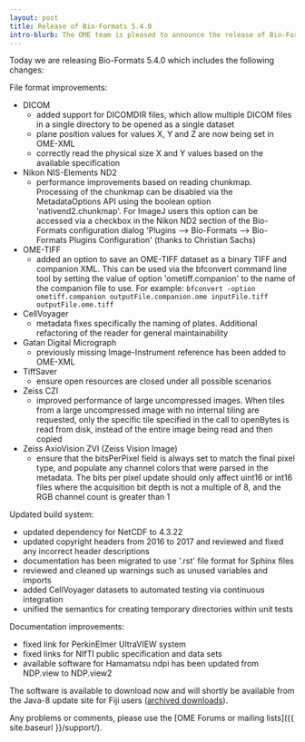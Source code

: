 ```yaml
---
layout: post
title: Release of Bio-Formats 5.4.0
intro-blurb: The OME team is pleased to announce the release of Bio-Formats 5.4.0
---
```

Today we are releasing Bio-Formats 5.4.0 which includes the following changes:

File format improvements:

-  DICOM
    -  added support for DICOMDIR files, which allow multiple DICOM files in a single directory to be opened as a single dataset
    -  plane position values for values X, Y and Z are now being set in OME-XML
    -  correctly read the physical size X and Y values based on the available specification
-  Nikon NIS-Elements ND2
    -  performance improvements based on reading chunkmap. Processing of the chunkmap can be disabled via the MetadataOptions API using the boolean option 'nativend2.chunkmap'. For ImageJ users this option can be accessed via a checkbox in the Nikon ND2 section of the Bio-Formats configuration dialog 'Plugins --> Bio-Formats --> Bio-Formats Plugins Configuration' (thanks to Christian Sachs)
-  OME-TIFF
    -  added an option to save an OME-TIFF dataset as a binary TIFF and companion XML. This can be used via the bfconvert command line tool by setting the value of option 'ometiff.companion' to the name of the companion file to use. For example: `bfconvert -option ometiff.companion outputFile.companion.ome inputFile.tiff outputFile.ome.tiff`
-  CellVoyager
    -  metadata fixes specifically the naming of plates. Additional refactoring of the reader for general maintainability
-  Gatan Digital Micrograph
    -  previously missing Image-Instrument reference has been added to OME-XML
-  TiffSaver
    -  ensure open resources are closed under all possible scenarios
-  Zeiss CZI
    -  improved performance of large uncompressed images. When tiles from a large uncompressed image with no internal tiling are requested, only the specific tile specified in the call to openBytes is read from disk, instead of the entire image being read and then copied
-  Zeiss AxioVision ZVI (Zeiss Vision Image)
    -  ensure that the bitsPerPixel field is always set to match the final pixel type, and populate any channel colors that were parsed in the metadata. The bits per pixel update should only affect uint16 or int16 files where the acquisition bit depth is not a multiple of 8, and the RGB channel count is greater than 1

Updated build system:

-  updated dependency for NetCDF to 4.3.22
-  updated copyright headers from 2016 to 2017 and reviewed and fixed any incorrect header descriptions
-  documentation has been migrated to use '.rst' file format for Sphinx files
-  reviewed and cleaned up warnings such as unused variables and imports
-  added CellVoyager datasets to automated testing via continuous integration
-  unified the semantics for creating temporary directories within unit tests

Documentation improvements:

-  fixed link for PerkinElmer UltraVIEW system
-  fixed links for NIfTI public specification and data sets
-  available software for Hamamatsu ndpi has been updated from NDP.view to NDP.view2

The software is available to download now and will shortly be available from
the Java-8 update site for Fiji users ([archived downloads](http://downloads.openmicroscopy.org/bio-formats/5.4.0)).

Any problems or comments, please use the [OME Forums or mailing lists]({{ site.baseurl }}/support/).
